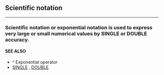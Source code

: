 ## Scientific notation
---

### Scientific notation or exponential notation is used to express very large or small numerical values by SINGLE or DOUBLE accuracy.

#### SEE ALSO
* ^ Exponential operator
* [SINGLE](./SINGLE.md) , [DOUBLE](./DOUBLE.md)
